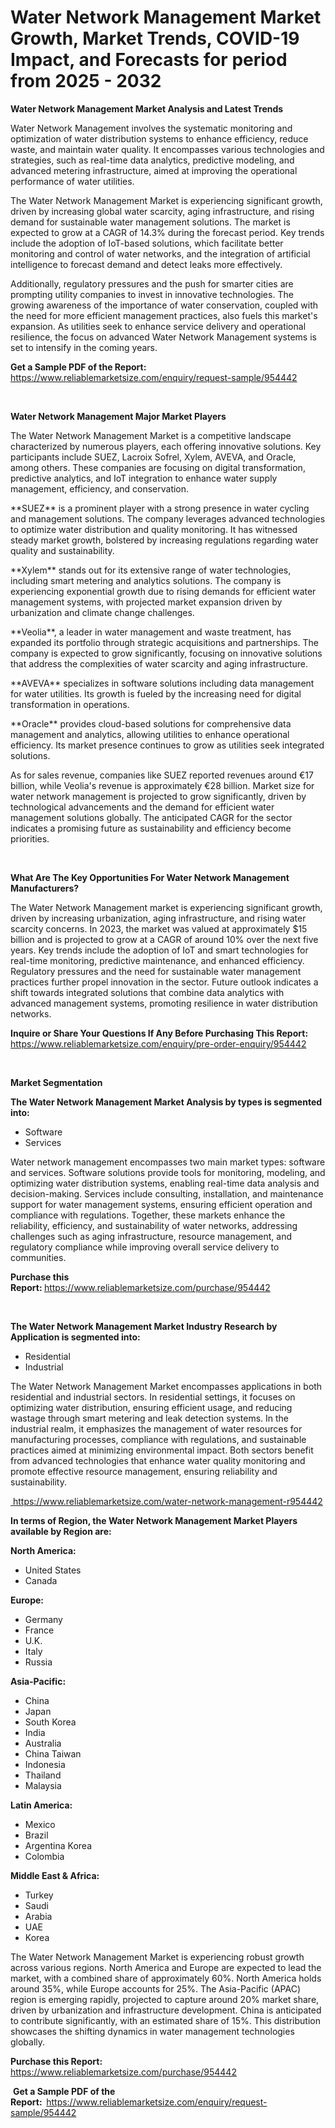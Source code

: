 <p><h1>Water Network Management Market Growth, Market Trends, COVID-19 Impact, and Forecasts for period from 2025 - 2032</h1></p><p><strong>Water Network Management Market Analysis and Latest Trends</strong></p>
<p><p>Water Network Management involves the systematic monitoring and optimization of water distribution systems to enhance efficiency, reduce waste, and maintain water quality. It encompasses various technologies and strategies, such as real-time data analytics, predictive modeling, and advanced metering infrastructure, aimed at improving the operational performance of water utilities.</p><p>The Water Network Management Market is experiencing significant growth, driven by increasing global water scarcity, aging infrastructure, and rising demand for sustainable water management solutions. The market is expected to grow at a CAGR of 14.3% during the forecast period. Key trends include the adoption of IoT-based solutions, which facilitate better monitoring and control of water networks, and the integration of artificial intelligence to forecast demand and detect leaks more effectively. </p><p>Additionally, regulatory pressures and the push for smarter cities are prompting utility companies to invest in innovative technologies. The growing awareness of the importance of water conservation, coupled with the need for more efficient management practices, also fuels this market's expansion. As utilities seek to enhance service delivery and operational resilience, the focus on advanced Water Network Management systems is set to intensify in the coming years.</p></p>
<p><strong>Get a Sample PDF of the Report:&nbsp;</strong> <a href="https://www.reliablemarketsize.com/enquiry/request-sample/954442?utm_campaign=3181&utm_medium=2&utm_source=Github&utm_content=ia&utm_term=18042025&utm_id=water-network-management">https://www.reliablemarketsize.com/enquiry/request-sample/954442</a></p>
<p>&nbsp;</p>
<p><strong>Water Network Management Major Market Players</strong></p>
<p><p>The Water Network Management Market is a competitive landscape characterized by numerous players, each offering innovative solutions. Key participants include SUEZ, Lacroix Sofrel, Xylem, AVEVA, and Oracle, among others. These companies are focusing on digital transformation, predictive analytics, and IoT integration to enhance water supply management, efficiency, and conservation.</p><p>**SUEZ** is a prominent player with a strong presence in water cycling and management solutions. The company leverages advanced technologies to optimize water distribution and quality monitoring. It has witnessed steady market growth, bolstered by increasing regulations regarding water quality and sustainability.</p><p>**Xylem** stands out for its extensive range of water technologies, including smart metering and analytics solutions. The company is experiencing exponential growth due to rising demands for efficient water management systems, with projected market expansion driven by urbanization and climate change challenges.</p><p>**Veolia**, a leader in water management and waste treatment, has expanded its portfolio through strategic acquisitions and partnerships. The company is expected to grow significantly, focusing on innovative solutions that address the complexities of water scarcity and aging infrastructure.</p><p>**AVEVA** specializes in software solutions including data management for water utilities. Its growth is fueled by the increasing need for digital transformation in operations. </p><p>**Oracle** provides cloud-based solutions for comprehensive data management and analytics, allowing utilities to enhance operational efficiency. Its market presence continues to grow as utilities seek integrated solutions.</p><p>As for sales revenue, companies like SUEZ reported revenues around €17 billion, while Veolia's revenue is approximately €28 billion. Market size for water network management is projected to grow significantly, driven by technological advancements and the demand for efficient water management solutions globally. The anticipated CAGR for the sector indicates a promising future as sustainability and efficiency become priorities.</p></p>
<p>&nbsp;</p>
<p><strong>What Are The Key Opportunities For Water Network Management Manufacturers?</strong></p>
<p><p>The Water Network Management market is experiencing significant growth, driven by increasing urbanization, aging infrastructure, and rising water scarcity concerns. In 2023, the market was valued at approximately $15 billion and is projected to grow at a CAGR of around 10% over the next five years. Key trends include the adoption of IoT and smart technologies for real-time monitoring, predictive maintenance, and enhanced efficiency. Regulatory pressures and the need for sustainable water management practices further propel innovation in the sector. Future outlook indicates a shift towards integrated solutions that combine data analytics with advanced management systems, promoting resilience in water distribution networks.</p></p>
<p><strong>Inquire or Share Your Questions If Any Before Purchasing This Report:</strong> <a href="https://www.reliablemarketsize.com/enquiry/pre-order-enquiry/954442?utm_campaign=3181&utm_medium=2&utm_source=Github&utm_content=ia&utm_term=18042025&utm_id=water-network-management">https://www.reliablemarketsize.com/enquiry/pre-order-enquiry/954442</a></p>
<p>&nbsp;</p>
<p><strong>Market Segmentation</strong></p>
<p><strong>The Water Network Management Market Analysis by types is segmented into:</strong></p>
<p><ul><li>Software</li><li>Services</li></ul></p>
<p><p>Water network management encompasses two main market types: software and services. Software solutions provide tools for monitoring, modeling, and optimizing water distribution systems, enabling real-time data analysis and decision-making. Services include consulting, installation, and maintenance support for water management systems, ensuring efficient operation and compliance with regulations. Together, these markets enhance the reliability, efficiency, and sustainability of water networks, addressing challenges such as aging infrastructure, resource management, and regulatory compliance while improving overall service delivery to communities.</p></p>
<p><strong>Purchase this Report:&nbsp;</strong><a href="https://www.reliablemarketsize.com/purchase/954442?utm_campaign=3181&utm_medium=2&utm_source=Github&utm_content=ia&utm_term=18042025&utm_id=water-network-management">https://www.reliablemarketsize.com/purchase/954442</a></p>
<p>&nbsp;</p>
<p><strong>The Water Network Management Market Industry Research by Application is segmented into:</strong></p>
<p><ul><li>Residential</li><li>Industrial</li></ul></p>
<p><p>The Water Network Management Market encompasses applications in both residential and industrial sectors. In residential settings, it focuses on optimizing water distribution, ensuring efficient usage, and reducing wastage through smart metering and leak detection systems. In the industrial realm, it emphasizes the management of water resources for manufacturing processes, compliance with regulations, and sustainable practices aimed at minimizing environmental impact. Both sectors benefit from advanced technologies that enhance water quality monitoring and promote effective resource management, ensuring reliability and sustainability.</p></p>
<p><a href="https://www.reliablemarketsize.com/water-network-management-r954442?utm_campaign=3181&utm_medium=2&utm_source=Github&utm_content=ia&utm_term=18042025&utm_id=water-network-management">&nbsp;https://www.reliablemarketsize.com/water-network-management-r954442</a></p>
<p><strong>In terms of Region, the Water Network Management Market Players available by Region are:</strong></p>
<p>
    <p> <strong> North America: </strong>
        <ul>
            <li>United States</li>
            <li>Canada</li>
        </ul>
        </p> 
    <p> <strong> Europe: </strong>
        <ul>
            <li>Germany</li>
            <li>France</li>
            <li>U.K.</li>
            <li>Italy</li>
            <li>Russia</li>
        </ul>
        </p> 
    <p> <strong> Asia-Pacific: </strong>
        <ul>
            <li>China</li>
            <li>Japan</li>
            <li>South Korea</li>
            <li>India</li>
            <li>Australia</li>
            <li>China Taiwan</li>
            <li>Indonesia</li>
            <li>Thailand</li>
            <li>Malaysia</li>
        </ul>
        </p> 
    <p> <strong> Latin America: </strong>
        <ul>
            <li>Mexico</li>
            <li>Brazil</li>
            <li>Argentina Korea</li>
            <li>Colombia</li>
        </ul>
        </p> 
    <p> <strong> Middle East & Africa: </strong>
        <ul>
            <li>Turkey</li>
            <li>Saudi</li>
            <li>Arabia</li>
            <li>UAE</li>
            <li>Korea</li>
        </ul>
    </p>
    </p>
<p><p>The Water Network Management Market is experiencing robust growth across various regions. North America and Europe are expected to lead the market, with a combined share of approximately 60%. North America holds around 35%, while Europe accounts for 25%. The Asia-Pacific (APAC) region is emerging rapidly, projected to capture around 20% market share, driven by urbanization and infrastructure development. China is anticipated to contribute significantly, with an estimated share of 15%. This distribution showcases the shifting dynamics in water management technologies globally.</p></p>
<p><strong>Purchase this Report: </strong><a href="https://www.reliablemarketsize.com/purchase/954442?utm_campaign=3181&utm_medium=2&utm_source=Github&utm_content=ia&utm_term=18042025&utm_id=water-network-management">https://www.reliablemarketsize.com/purchase/954442</a></p>
<p>&nbsp;<strong>Get a Sample PDF of the Report:&nbsp;&nbsp;</strong><a href="https://www.reliablemarketsize.com/enquiry/request-sample/954442?utm_campaign=3181&utm_medium=2&utm_source=Github&utm_content=ia&utm_term=18042025&utm_id=water-network-management">https://www.reliablemarketsize.com/enquiry/request-sample/954442</a></p>
<p><strong></strong></p>
<p><p></p><p></p><p></p></p>